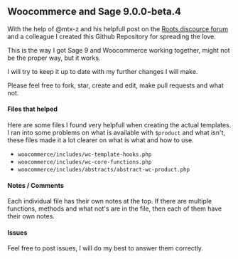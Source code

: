 ## Woocommerce and Sage 9.0.0-beta.4

With the help of @mtx-z and his helpfull post on the [Roots discource forum](https://discourse.roots.io/t/controller-and-woocommerce/9469/5) and a colleague I created this Github Repository for spreading the love.

This is the way I got Sage 9 and Woocommerce working together, might not be the proper way, but it works.

I will try to keep it up to date with my further changes I will make. 

Please feel free to fork, star, create and edit, make pull requests and what not.

#### Files that helped

Here are some files I found very helpfull when creating the actual templates.
I ran into some problems on what is available with `$product` and what isn't, these files made it a lot clearer on what is what and how to use.

- `woocommerce/includes/wc-template-hooks.php`
- `woocommerce/includes/wc-core-functions.php`
- `woocommerce/includes/abstracts/abstract-wc-product.php`

#### Notes / Comments

Each individual file has their own notes at the top. 
If there are multiple functions, methods and what not's are in the file, then each of them have their own notes.

#### Issues

Feel free to post issues, I will do my best to answer them correctly.
